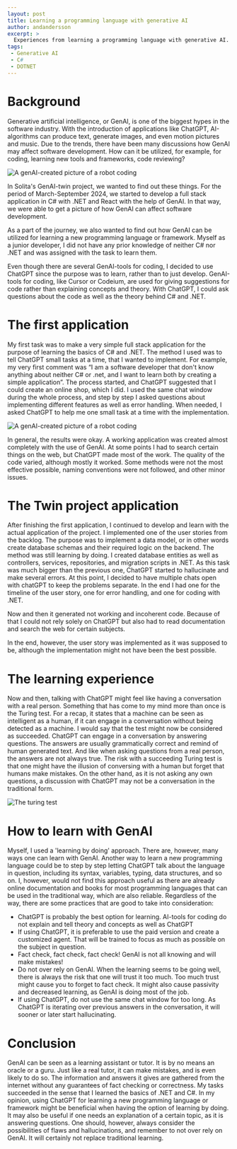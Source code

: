 ```yaml
---
layout: post
title: Learning a programming language with generative AI
author: andandersson
excerpt: >
  Experiences from learning a programming language with generative AI.
tags:
 - Generative AI
 - C#
 - DOTNET
---
```


# Background

Generative artificial intelligence, or GenAI, is one of the biggest hypes in the software industry. With the introduction of applications like ChatGPT, AI-algorithms can produce text, generate images, and even motion pictures and music. Due to the trends, there have been many discussions how GenAI may affect software development. How can it be utilized, for example, for coding, learning new tools and frameworks, code reviewing? 

![A genAI-created picture of a robot coding](/img/2024-10-11-learning-a-programming-language-with-generative-ai/coding-robot.png)

In Solita's GenAI-twin project, we wanted to find out these things. For the period of March-September 2024, we started to develop a full stack application in C# with .NET and React with the help of GenAI. In that way, we were able to get a picture of how GenAI can affect software development.

As a part of the journey, we also wanted to find out how GenAI can be utilized for learning a new programming language or framework. Myself as a junior developer, I did not have any prior knowledge of neither C# nor .NET and was assigned with the task to learn them.

Even though there are several GenAI-tools for coding, I decided to use ChatGPT since the purpose was to learn, rather than to just develop. GenAI-tools for coding, like Cursor or Codeium, are used for giving suggestions for code rather than explaining concepts and theory.
With ChatGPT, I could ask questions about the code as well as the theory behind C# and .NET.

# The first application

My first task was to make a very simple full stack application for the purpose of learning the basics of C# and .NET. The method I used was to tell ChatGPT small tasks at a time, that I wanted to implement. For example, my very first comment was “I am a software developer that don't know anything about neither C# or .net, and I want to learn both by creating a simple application”. The process started, and ChatGPT suggested that I could create an online shop, which I did. I used the same chat window during the whole process, and step by step I asked questions about implementing different features as well as error handling. When needed, I asked ChatGPT to help me one small task at a time with the implementation. 

![A genAI-created picture of a robot coding](/img/2024-10-11-learning-a-programming-language-with-generative-ai/chatwindow.png)

In general, the results were okay. A working application was created almost completely with the use of GenAI. At some points I had to search certain things on the web, but ChatGPT made most of the work. The quality of the code varied, although mostly it worked. Some methods were not the most effective possible, naming conventions were not followed, and other minor issues. 

# The Twin project application

After finishing the first application, I continued to develop and learn with the actual application of the project. I implemented one of the user stories from the backlog. The purpose was to implement a data model, or in other words create database schemas and their required logic on the backend. The method was still learning by doing. I created database entities as well as controllers, services, repositories, and migration scripts in .NET.  As this task was much bigger than the previous one, ChatGPT started to hallucinate and make several errors. At this point, I decided to have multiple chats open with chatGPT to keep the problems separate. In the end I had one for the timeline of the user story, one for error handling, and one for coding with .NET.

Now and then it generated not working and incoherent code. Because of that I could not rely solely on ChatGPT but also had to read documentation and search the web for certain subjects.

In the end, however, the user story was implemented as it was supposed to be, although the implementation might not have been the best possible.

# The learning experience

Now and then, talking with ChatGPT might feel like having a conversation with a real person. Something that has come to my mind more than once is the Turing test. For a recap, it states that a machine can be seen as intelligent as a human, if it can engage in a conversation without being detected as a machine. I would say that the test might now be considered as succeeded. ChatGPT can engage in a conversation by answering questions. The answers are usually grammatically correct and remind of human generated text. And like when asking questions from a real person, the answers are not always true. The risk with a succeeding Turing test is that one might have the illusion of conversing with a human but forget that humans make mistakes. On the other hand, as it is not asking any own questions, a discussion with ChatGPT may not be a conversation in the traditional form. 

![The turing test](/img/2024-10-11-learning-a-programming-language-with-generative-ai/turing-test.png)

# How to learn with GenAI

Myself, I used a 'learning by doing' approach. There are, however, many ways one can learn with GenAI. Another way to learn a new programming language could be to step by step letting ChatGPT talk about the language in question, including its syntax, variables, typing, data structures, and so on. I, however, would not find this approach useful as there are already online documentation and books for most programming languages that can be used in the traditional way, which are also reliable. Regardless of the way, there are some practices that are good to take into consideration:

- ChatGPT is probably the best option for learning. AI-tools for coding do not explain and tell theory and concepts as well as ChatGPT
- If using ChatGPT, it is preferable to use the paid version and create a customized agent. That will be trained to focus as much as possible on the subject in question.
- Fact check, fact check, fact check! GenAI is not all knowing and will make mistakes!
- Do not over rely on GenAI. When the learning seems to be going well, there is always the risk that one will trust it too much. Too much trust might cause you to forget to fact check. It might also cause passivity and decreased learning, as GenAI is doing most of the job.
- If using ChatGPT, do not use the same chat window for too long. As ChatGPT is iterating over previous answers in the conversation, it will sooner or later start hallucinating.

# Conclusion
 
GenAI can be seen as a learning assistant or tutor. It is by no means an oracle or a guru. Just like a real tutor, it can make mistakes, and is even likely to do so. The information and answers it gives are gathered from the internet without any guarantees of fact checking or correctness. My tasks succeeded in the sense that I learned the basics of .NET and C#. In my opinion, using ChatGPT for learning a new programming language or framework might be beneficial when having the option of learning by doing. It may also be useful if one needs an explanation of a certain topic, as it is answering questions. One should, however, always consider the possibilities of flaws and hallucinations, and remember to not over rely on GenAI. It will certainly not replace traditional learning.
